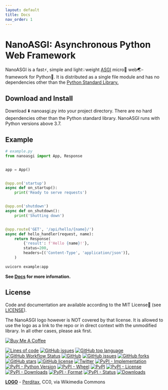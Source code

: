 ```yaml
---
layout: default
title: Docs
nav_order: 1
---
```

#  NanoASGI: Asynchronous Python Web Framework

NanoASGI is a fast:zap:, simple and light:bulb:weight [ASGI](https://asgi.readthedocs.io "Asynchronous Server Gateway Interface") micro:microscope: web:earth_asia:-framework for Python:snake:. It is distributed as a single file module and has no dependencies other than the [Python Standard Library.](http://docs.python.org/library/)


## Download and Install

Download :arrow_down: nanoasgi.py into your project directory. There are no hard dependencies other than the Python standard library. NanoASGI runs with Python versions above 3.7.


## Example

```python
# example.py
from nanoasgi import App, Response


app = App()


@app.on('startup')
async def on_startup():
    print('Ready to serve requests')


@app.on('shutdown')
async def on_shutdown():
    print('Shutting down')


@app.route('GET', '/api/hello/{name}/')
async def hello_handler(request, name):
    return Response(
        {'result': f'Hello {name}!'},
        status=200,
        headers=[('Content-Type', 'application/json')],
    )
```
```bash
uvicorn example:app
```
**See [Docs](docs) for more infomation.**
## License

Code and documentation are available according to the MIT License:page_with_curl: (see [LICENSE](LICENSE)).

The NanoASGI logo however is NOT covered by that license. It is allowed to use the logo as a link to the repo or in direct context with the unmodified library. In all other cases, please ask first.

[![Buy Me A Coffee](https://cdn.buymeacoffee.com/buttons/v2/default-yellow.png)](https://www.buymeacoffee.com/Ksengine)

[![Lines of code](https://img.shields.io/tokei/lines/github/nanoasgi/nanoasgi?logo=github&style=flat-square)](#nolink)
[![GitHub issues](https://img.shields.io/github/issues/nanoasgi/nanoasgi?logo=github&style=flat-square)](#nolink)
[![GitHub top language](https://img.shields.io/github/languages/top/nanoasgi/nanoasgi?logo=python&style=flat-square&labelColor=f0ffff)](#nolink)
[![GitHub Workflow Status](https://img.shields.io/github/workflow/status/nanoasgi/nanoasgi/Python%20package?logo=github)](#nolink)
[![GitHub](https://img.shields.io/github/license/nanoasgi/nanoasgi?style=flat-square&logo=github)](#nolink)
[![GitHub issues](https://img.shields.io/github/issues/nanoasgi/NanoASGI?logo=github&style=flat-square)](https://github.com/nanoasgi/NanoASGI/issues)
[![GitHub forks](https://img.shields.io/github/forks/nanoasgi/NanoASGI?logo=github&style=flat-square)](https://github.com/nanoasgi/NanoASGI/network)
[![GitHub stars](https://img.shields.io/github/stars/nanoasgi/NanoASGI?logo=github&style=flat-square)](https://github.com/nanoasgi/NanoASGI/stargazers)
[![GitHub license](https://img.shields.io/github/license/nanoasgi/NanoASGI?logo=github&style=flat-square)](https://github.com/nanoasgi/NanoASGI/blob/main/LICENSE)
[![Twitter](https://img.shields.io/twitter/url?style=social&url=https%3A%2F%2Fgithub.com%2Fnanoasgi%2FNanoASGI)](https://twitter.com/intent/tweet?text=Wow:&url=https%3A%2F%2Fgithub.com%2Fnanoasgi%2FNanoASGI)
[![PyPI - Implementation](https://img.shields.io/pypi/implementation/nanoasgi?logo=pypi&labelColor=f0ffff&style=flat-square)](#nolink)
[![PyPI - Python Version](https://img.shields.io/pypi/pyversions/nanoasgi?logo=python&labelColor=f0ffff&style=flat-square)](#nolink)
[![PyPI - Wheel](https://img.shields.io/pypi/wheel/nanoasgi?logo=pypi&labelColor=f0ffff&style=flat-square)](#nolink)
[![PyPI](https://img.shields.io/pypi/v/nanoasgi?logo=pypi&labelColor=f0ffff&style=flat-square)](#nolink)
[![PyPI - License](https://img.shields.io/pypi/l/nanoasgi?logo=pypi&labelColor=f0ffff&style=flat-square)](#nolink)
[![PyPI - Downloads](https://img.shields.io/pypi/dd/nanoasgi?logo=pypi&labelColor=f0ffff&style=flat-square)](#nolink)
[![PyPI - Format](https://img.shields.io/pypi/format/nanoasgi?logo=pypi&labelColor=f0ffff&style=flat-square)](#nolink)
[![PyPI - Status](https://img.shields.io/pypi/status/nanoasgi?logo=pypi&labelColor=f0ffff&style=flat-square)](#nolink)
[![Downloads](https://pepy.tech/badge/nanoasgi/week)](https://pepy.tech/project/nanoasgi)


[**LOGO**](#logo) - [Perditax](https://commons.wikimedia.org/wiki/File:C20_Fullerene.png), CC0, via Wikimedia Commons
